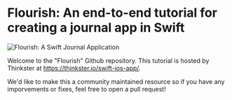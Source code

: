 
Flourish: An end-to-end tutorial for creating a journal app in Swift
=====

![Flourish: A Swift Journal Application](https://thinkster.io/images/splash/swift.png "Flourish: A Swift Journal Application")

Welcome to the "Flourish" Github repository. This tutorial is hosted by Thinkster at https://thinkster.io/swift-ios-app/. 

We'd like to make this a community maintained resource so if you have any imporvements or fixes, feel free to open a pull request!

